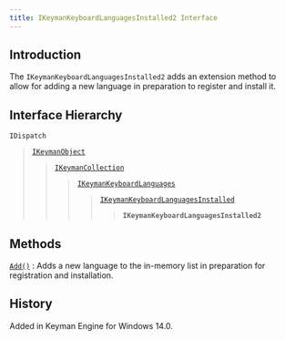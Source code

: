 ```yaml
---
title: IKeymanKeyboardLanguagesInstalled2 Interface
---
```


## Introduction

The `IKeymanKeyboardLanguagesInstalled2` adds an extension method to
allow for adding a new language in preparation to register and install
it.

## Interface Hierarchy

`IDispatch`  

> [`IKeymanObject`](../IKeymanObject)  
>
> > [`IKeymanCollection`](../IKeymanCollection)  
> >
> > > [`IKeymanKeyboardLanguages`](../IKeymanKeyboardLanguages)  
> > >
> > > > [`IKeymanKeyboardLanguagesInstalled`](../IKeymanKeyboardLanguagesInstalled)  
> > > >
> > > > > **`IKeymanKeyboardLanguagesInstalled2`**  

## Methods

[`Add()`](Add)
:   Adds a new language to the in-memory list in preparation for
    registration and installation.

## History

Added in Keyman Engine for Windows 14.0.
